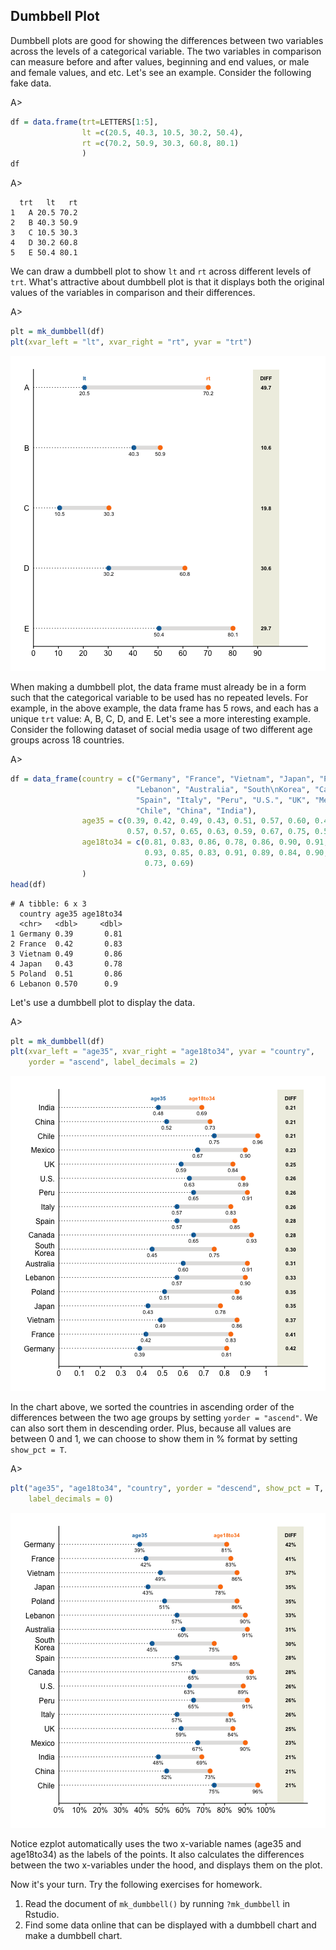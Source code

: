 ## Dumbbell Plot

Dumbbell plots are good for showing the differences between two variables across
the levels of a categorical variable. The two variables in comparison can 
measure before and after values, beginning and end values, or male and female 
values, and etc. Let's see an example. Consider the following fake data.

A>
```r
df = data.frame(trt=LETTERS[1:5],
                lt =c(20.5, 40.3, 10.5, 30.2, 50.4),
                rt =c(70.2, 50.9, 30.3, 60.8, 80.1)
                )
df
```

A>
```
  trt   lt   rt
1   A 20.5 70.2
2   B 40.3 50.9
3   C 10.5 30.3
4   D 30.2 60.8
5   E 50.4 80.1
```

We can draw a dumbbell plot to show `lt` and `rt` across different levels of
`trt`. What's attractive about dumbbell plot is that it displays both the 
original values of the variables in comparison and their differences. 

A>
```r
plt = mk_dumbbell(df)
plt(xvar_left = "lt", xvar_right = "rt", yvar = "trt")
```

![lt vs. rt across trt](images/dumbbell_fake-1.png)

When making a dumbbell plot, the data frame must already be in a form such that
the categorical variable to be used has no repeated levels. For example, in the
above example, the data frame has 5 rows, and each has a unique `trt` value: A,
B, C, D, and E. Let's see a more interesting example. Consider the following
dataset of social media usage of two different age groups across 18 countries.

A>
```r
df = data_frame(country = c("Germany", "France", "Vietnam", "Japan", "Poland",
                            "Lebanon", "Australia", "South\nKorea", "Canada",
                            "Spain", "Italy", "Peru", "U.S.", "UK", "Mexico",
                            "Chile", "China", "India"),
                age35 = c(0.39, 0.42, 0.49, 0.43, 0.51, 0.57, 0.60, 0.45, 0.65, 
                          0.57, 0.57, 0.65, 0.63, 0.59, 0.67, 0.75, 0.52, 0.48),
                age18to34 = c(0.81, 0.83, 0.86, 0.78, 0.86, 0.90, 0.91, 0.75, 
                              0.93, 0.85, 0.83, 0.91, 0.89, 0.84, 0.90, 0.96, 
                              0.73, 0.69)
                )
head(df)
```

```
# A tibble: 6 x 3
  country age35 age18to34
  <chr>   <dbl>     <dbl>
1 Germany 0.39       0.81
2 France  0.42       0.83
3 Vietnam 0.49       0.86
4 Japan   0.43       0.78
5 Poland  0.51       0.86
6 Lebanon 0.570      0.9 
```

Let's use a dumbbell plot to display the data.

A>
```r
plt = mk_dumbbell(df)
plt(xvar_left = "age35", xvar_right = "age18to34", yvar = "country", 
    yorder = "ascend", label_decimals = 2)
```

![Social Media Usage of 2 Age Groups](images/dumbbell_sm_p1-1.png)

In the chart above, we sorted the countries in ascending order of the differences
between the two age groups by setting `yorder = "ascend"`. We can also sort 
them in descending order. Plus, because all values are between 0 and 1, we can
choose to show them in % format by setting `show_pct = T`.

A>
```r
plt("age35", "age18to34", "country", yorder = "descend", show_pct = T,
    label_decimals = 0)
```

![Social Media Usage of 2 Age Groups](images/dumbbell_sm_p2-1.png)

Notice ezplot automatically uses the two x-variable names (age35 and 
age18to34) as the labels of the points. It also calculates the differences 
between the two x-variables under the hood, and displays them on the plot. 

Now it's your turn. Try the following exercises for homework.

1. Read the document of `mk_dumbbell()` by running `?mk_dumbbell` in Rstudio. 
2. Find some data online that can be displayed with a dumbbell chart and make
a dumbbell chart. 
